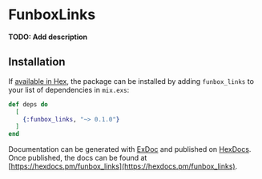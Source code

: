 # FunboxLinks

**TODO: Add description**

## Installation

If [available in Hex](https://hex.pm/docs/publish), the package can be installed
by adding `funbox_links` to your list of dependencies in `mix.exs`:

```elixir
def deps do
  [
    {:funbox_links, "~> 0.1.0"}
  ]
end
```

Documentation can be generated with [ExDoc](https://github.com/elixir-lang/ex_doc)
and published on [HexDocs](https://hexdocs.pm). Once published, the docs can
be found at [https://hexdocs.pm/funbox_links](https://hexdocs.pm/funbox_links).

